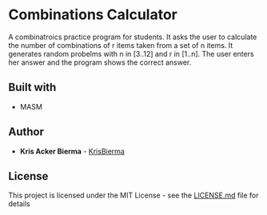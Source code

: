 # Combinations Calculator

A combinatroics practice program for students. It asks the user to calculate the number of combinations of r items taken from a set of n items. It generates random probelms with n in [3..12] and r in [1..n]. The user enters her answer and the program shows the correct answer.

## Built with
* MASM

## Author

* **Kris Acker Bierma** - [KrisBierma](https://github.com/KrisBierma)

## License

This project is licensed under the MIT License - see the [LICENSE.md](LICENSE.md) file for details
